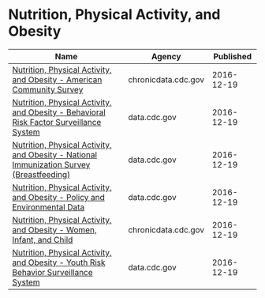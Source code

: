 # Nutrition, Physical Activity, and Obesity

Name | Agency | Published
---- | ---- | ---------
[Nutrition, Physical Activity, and Obesity - American Community Survey](../socrata/8mrp-rmkw.md) | chronicdata.cdc.gov | 2016-12-19
[Nutrition, Physical Activity, and Obesity - Behavioral Risk Factor Surveillance System](../socrata/hn4x-zwk7.md) | data.cdc.gov | 2016-12-19
[Nutrition, Physical Activity, and Obesity - National Immunization Survey (Breastfeeding)](../socrata/8hxn-cvik.md) | data.cdc.gov | 2016-12-19
[Nutrition, Physical Activity, and Obesity - Policy and Environmental Data](../socrata/k8w5-7ju6.md) | data.cdc.gov | 2016-12-19
[Nutrition, Physical Activity, and Obesity - Women, Infant, and Child](../socrata/735e-byxc.md) | chronicdata.cdc.gov | 2016-12-19
[Nutrition, Physical Activity, and Obesity - Youth Risk Behavior Surveillance System](../socrata/vba9-s8jp.md) | data.cdc.gov | 2016-12-19

